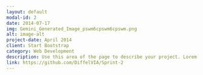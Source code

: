 ```yaml
---
layout: default
modal-id: 2
date: 2014-07-17
img: Gemini_Generated_Image_pswm6cpswm6cpswm.png
alt: image-alt
project-date: April 2014
client: Start Bootstrap
category: Web Development
description: Use this area of the page to describe your project. Lorem ipsum dolor sit amet, consectetur adipisicing elit. Mollitia neque assumenda ipsam nihil, molestias magnam, recusandae quos quis inventore quisquam velit asperiores, vitae? Reprehenderit soluta, eos quod consequuntur itaque. Nam.
link: https://github.com/DiffelVIA/Sprint-2
---
```

